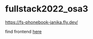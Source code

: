 # fullstack2022_osa3

https://fs-phonebook-janika.fly.dev/

find frontend [here](https://github.com/janikakalliokoski/fullstack2022/tree/main/osa2/puhelinluettelo)

